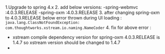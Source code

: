 1.Upgrade to spring 4.x
2. add below versions:
-spring-webmvc :4.0.3.RELEASE
-spring-oxm :4.0.3.RELEASE
3. after changing spring-oxm to 4.0.3.RELEASE  below error thrown during UI loading :
`java.lang.ClassNotFoundException: com.thoughtworks.xstream.io.naming.NameCoder`
4. fix for above error :
- xstream compile dependency version for spring-oxm 4.0.3.RELEASE  is 1.4.7
  so xstream version should be changed to 1.4.7
- 